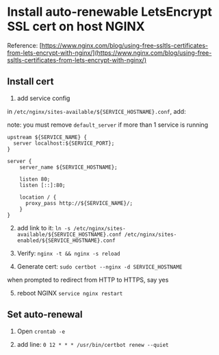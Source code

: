 
# Install auto-renewable LetsEncrypt SSL cert on host NGINX


Reference: [https://www.nginx.com/blog/using-free-ssltls-certificates-from-lets-encrypt-with-nginx/](https://www.nginx.com/blog/using-free-ssltls-certificates-from-lets-encrypt-with-nginx/)

## Install cert

1. add service config

in `/etc/nginx/sites-available/${SERVICE_HOSTNAME}.conf`, add:

note: you must remove `default_server` if more than 1 service is running

```
upstream ${SERVICE_NAME} {
  server localhost:${SERVICE_PORT};
}

server {
    server_name ${SERVICE_HOSTNAME};
    
    listen 80;
    listen [::]:80;
    
    location / {
      proxy_pass http://${SERVICE_NAME}/;
    }
}
```

2. add link to it: `ln -s /etc/nginx/sites-available/${SERVICE_HOSTNAME}.conf /etc/nginx/sites-enabled/${SERVICE_HOSTNAME}.conf`

3. Verify: `nginx -t && nginx -s reload`

4. Generate cert: `sudo certbot --nginx -d SERVICE_HOSTNAME`

when prompted to redirect from HTTP to HTTPS, say yes

5. reboot NGINX `service nginx restart`

## Set auto-renewal

1. Open `crontab -e`

2. add line: `0 12 * * * /usr/bin/certbot renew --quiet`
